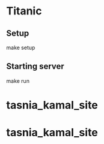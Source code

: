Titanic
===============================================================================

## Setup

make setup

## Starting server

make run
# tasnia_kamal_site
# tasnia_kamal_site
